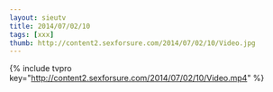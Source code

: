 ```yaml
--- 
layout: sieutv
title: 2014/07/02/10
tags: [xxx]
thumb: http://content2.sexforsure.com/2014/07/02/10/Video.jpg
---
```

{% include tvpro key="http://content2.sexforsure.com/2014/07/02/10/Video.mp4" %} 
